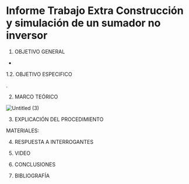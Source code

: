 # Informe Trabajo Extra Construcción  y simulación de un sumador no inversor 

1. OBJETIVO GENERAL 

*

1.2. OBJETIVO ESPECIFICO 

.

2. MARCO TEÓRICO 

![Untitled (3)](https://user-images.githubusercontent.com/93899720/156962205-966bd2c7-bea0-4fd7-bf32-3b7428e0e112.jpg)


3. EXPLICACIÓN DEL PROCEDIMIENTO

MATERIALES: 

4. RESPUESTA A INTERROGANTES 


5. VIDEO



6. CONCLUSIONES



7. BIBLIOGRAFÍA


